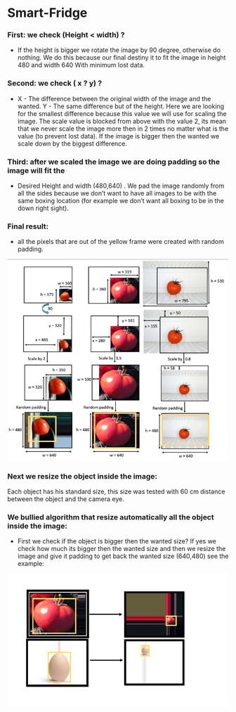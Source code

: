 # Smart-Fridge


### First: we check (Height < width) ?
* If the height is bigger we rotate the image by 90 degree, otherwise do nothing.
We do this because our final destiny it to fit the image in height 480 and width 640
With minimum lost data.


### Second: we check ( x ? y) ?
* X - The difference between the original width of the image and the wanted.
Y -  The same difference but of the height.
Here we are looking for the smallest difference because this value we will use for
scaling the image.
The scale value is blocked from above with the value 2, its mean that we never
scale the image more then in 2 times no matter what is the value 
(to prevent lost data).
If the image is bigger then the wanted we scale down by the biggest difference.


### Third: after we scaled the image we are doing padding so the image will fit the 
* Desired Height and width (480,640) .
We pad the image randomly from all the sides because we don’t want to have 
all images to be with the same boxing location (for example we don’t want 
all boxing to be in the down right sight).


### Final result: 
* all the pixels that are out of the yellow frame were created with
 random padding.
 
![Algorithm schema](Снимок.PNG)


### Next we resize the object inside the image:
Each object has his standard size, this size was tested with 60 cm distance between the object and the camera eye.

### We bullied algorithm that resize automatically all the object inside the image:
* First we check if the object is bigger then the wanted size?
If yes we check how much its bigger  then the wanted size  and then we resize the image and give it padding to get back the wanted size (640,480) see the example: 

![Algorithm schema](image3.PNG)



